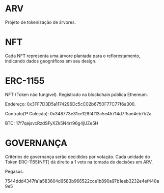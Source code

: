 # ARV
Projeto de tokenização de árvores. 

# NFT
Cada NFT representa uma árvore plantada para o reflorestamento, indicando dados geográficos em seu design. 

# ERC-1155
NFT (Token não fungível). 
Registrado na blockchain pública Ethereum.

Endereço: 0x3FF7D3D5a1174296Dc5cC02b6750F77C77f6a300. 

Contrato(1ª Coleção): 0x348773e31ce128f4f13c5e45714d7f5ae4eb7b2a.

BTC: 17f7qejsvcRzdSFyXZk5N4rr96g4jUZe5H

# GOVERNANÇA
Critérios de governança serão decididos por votação.
Cada unidade do Token ERC-1155(NFT) dá direito a 1 voto na tomada de decisões em ARV.

Pegasus.

7544ddd4347fa1a583604d9583b966522cce1b890a97b1eeb3232e4ef440a9e5
